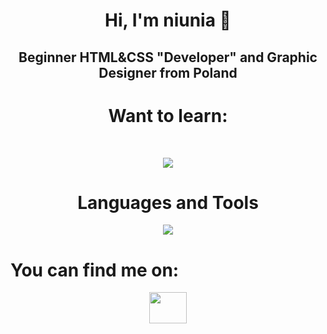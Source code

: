<h1 align="center">Hi, I'm niunia 👋</h1>
<h2 align="center">Beginner HTML&CSS "Developer" and Graphic Designer from Poland</h2>
<h1 align="center">Want to learn:</h1>
<br>
<p align="center">
<a href="https://skillicons.dev">
    <img src="https://skillicons.dev/icons?i=php,mysql,py&perline=3" />
  </a>
    </p>
<h1 align="center">Languages and Tools</h1>
<p align="center">
  <a href="https://skillicons.dev">
    <img src="https://skillicons.dev/icons?i=html,css,bootstrap,ps,ai,pr&perline=3" />
  </a>
</p>
<h1>You can find me on:</h1>
<p align="center">
  <a href="https://youtube.com/@ghxzzt">
    <img src="https://www.svgrepo.com/show/13671/youtube.svg/", style="height:50px; width:60px">
  </a>
</p>
<br>


